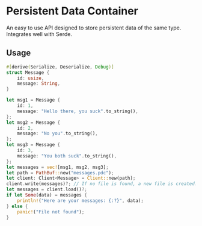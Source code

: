 # Persistent Data Container

An easy to use API designed to store persistent data of the same type. Integrates well with Serde.

## Usage

```rust
#[derive(Serialize, Deserialize, Debug)]
struct Message {
    id: usize,
    message: String,
}

let msg1 = Message {
    id: 1,
    message: "Hello there, you suck".to_string(),
};
let msg2 = Message {
    id: 2,
    message: "No you".to_string(),
};
let msg3 = Message {
    id: 3,
    message: "You both suck".to_string(),
};
let messages = vec![msg1, msg2, msg3];
let path = PathBuf::new("messages.pdc");
let client: Client<Message> = Client::new(path);
client.write(messages)?; // If no file is found, a new file is created. TAKE NOTE: When write is called, if there is already a file, it wipes and truncates the file to write new data, instead of appending to it.
let messages = client.load()?;
if let Some(data) = messages {
    println!("Here are your messages: {:?}", data);
} else {
    panic!("File not found");
}
```
